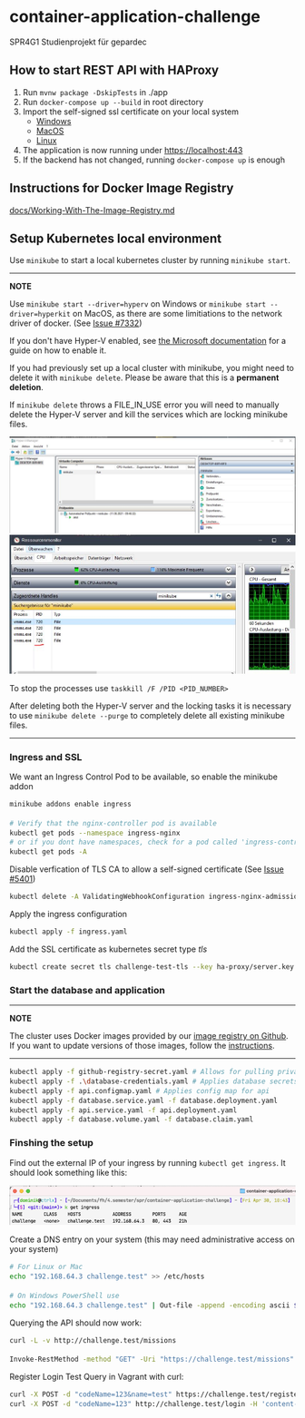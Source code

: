 # container-application-challenge
SPR4G1 Studienprojekt für gepardec

## How to start REST API with HAProxy
1. Run `mvnw package -DskipTests` in ./app
2. Run `docker-compose up --build` in root directory
3. Import the self-signed ssl certificate on your local system
    - [Windows](https://support.securly.com/hc/en-us/articles/360026808753-How-to-manually-install-the-Securly-SSL-certificate-on-Windows)
    -  [MacOS](https://superuser.com/questions/1359755/trust-self-signed-cert-in-chrome-macos-10-13)
    - [Linux](https://tarunlalwani.com/post/self-signed-certificates-trusting-them/)
4. The application is now running under [https://localhost:443](https://localhost:443)
5. If the backend has not changed, running `docker-compose up` is enough

## Instructions for Docker Image Registry

[docs/Working-With-The-Image-Registry.md](docs/Working-With-The-Image-Registry.md)

## Setup Kubernetes local environment

Use `minikube` to start a local kubernetes cluster by running `minikube start`.

---
**NOTE**


Use `minikube start --driver=hyperv` on Windows or `minikube start --driver=hyperkit` on MacOS, as there are some limitiations to the network driver of docker. (See [Issue #7332](https://github.com/kubernetes/minikube/issues/7332))

If you don't have Hyper-V enabled, see [the Microsoft documentation](https://docs.microsoft.com/en-us/virtualization/hyper-v-on-windows/quick-start/enable-hyper-v) for a guide on how to enable it.

If you had previously set up a local cluster with minikube, you might need to delete it with `minikube delete`. Please be aware that this is a __permanent deletion__.

If `minikube delete` throws a FILE_IN_USE error you will need to manually delete the Hyper-V server and kill the services which are locking minikube files.

![hyperv delete](docs/hyperv-delete.JPG)
![minikube process delete](docs/minikube-process-delete.JPG)

To stop the processes use `taskkill /F /PID <PID_NUMBER>`

After deleting both the Hyper-V server and the locking tasks it is necessary to use `minikube delete --purge` to completely delete all existing minikube files.

---

### Ingress and SSL

We want an Ingress Control Pod to be available, so enable the minikube addon

```bash
minikube addons enable ingress

# Verify that the nginx-controller pod is available
kubectl get pods --namespace ingress-nginx
# or if you dont have namespaces, check for a pod called 'ingress-controller'
kubectl get pods -A
```

Disable verfication of TLS CA to allow a self-signed certificate (See [Issue #5401](https://github.com/kubernetes/ingress-nginx/issues/5401#issuecomment-662424306))
```bash
kubectl delete -A ValidatingWebhookConfiguration ingress-nginx-admission
```

Apply the ingress configuration
```bash
kubectl apply -f ingress.yaml
```

Add the SSL certificate as kubernetes secret type _tls_
```bash
kubectl create secret tls challenge-test-tls --key ha-proxy/server.key --cert ha-proxy/server.crt
```


### Start the database and application

---
**NOTE**

The cluster uses Docker images provided by our [image registry on Github](https://github.com/aeisl/container-application-challenge/packages). If you want to update versions of those images, follow the [instructions](docs/Working-With-The-Image-Registry.md).

---

```bash
kubectl apply -f github-registry-secret.yaml # Allows for pulling private Docker images
kubectl apply -f .\database-credentials.yaml # Applies database secrets
kubectl apply -f api.configmap.yaml # Applies config map for api 
kubectl apply -f database.service.yaml -f database.deployment.yaml
kubectl apply -f api.service.yaml -f api.deployment.yaml
kubectl apply -f database.volume.yaml -f database.claim.yaml
```

### Finshing the setup

Find out the external IP of your ingress by running `kubectl get ingress`. It should look something like this:

![kubectl get ingress](./docs/kubectl-get-ingress.png)

Create a DNS entry on your system (this may need administrative access on your system)
```bash
# For Linux or Mac
echo "192.168.64.3 challenge.test" >> /etc/hosts

# On Windows PowerShell use
echo "192.168.64.3 challenge.test" | Out-file -append -encoding ascii $env:windir\system32\drivers\etc\hosts
```

Querying the API should now work:
 
 ```bash
 curl -L -v http://challenge.test/missions

 Invoke-RestMethod -method "GET" -Uri "https://challenge.test/missions"
 ```

Register Login Test Query in Vagrant with curl:
```bash
curl -X POST -d "codeName=123&name=test" https://challenge.test/register -v -H 'content-type: application/x-www-form-urlencoded'                                           
curl -X POST -d "codeName=123" http://challenge.test/login -H 'content-type: application/x-www-form-urlencoded' -L -i  
```
